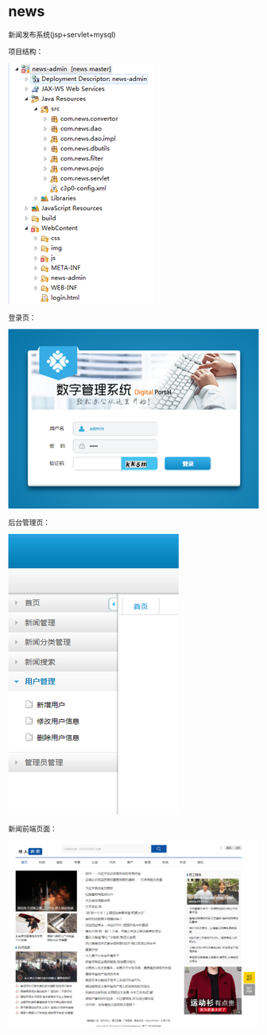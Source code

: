 # news
新闻发布系统(jsp+servlet+mysql)

项目结构：

![20181228213622](https://raw.githubusercontent.com/Contacted/news/master/img-folder/20181228213622.png)

登录页：

![20181228213834](https://raw.githubusercontent.com/Contacted/news/master/img-folder/20181228213834.png)

后台管理页：

![20181228213944](https://github.com/Contacted/news/blob/master/img-folder/20181228213944.png)

新闻前端页面：

![20181231164441](https://github.com/Contacted/news/blob/master/img-folder/20181231164441.png)
